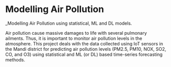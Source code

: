 # Modelling Air Pollution
_Modelling Air Pollution using statistical, ML and DL models.

Air pollution cause massive damages to life with several pulmonary ailments. 
Thus, it is important to monitor air pollution levels in the atmosphere.
This project deals with the data collected using IoT sensors in the Mandi district for predicting air pollution levels (PM2.5, PM10, NOX, SO2, CO, and O3) using statistical and ML (or DL) based time-series forecasting methods.
